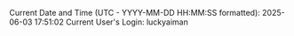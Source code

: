 Current Date and Time (UTC - YYYY-MM-DD HH:MM:SS formatted): 2025-06-03 17:51:02
Current User's Login: luckyaiman

